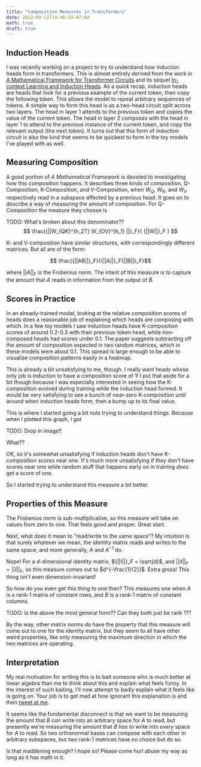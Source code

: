 ```yaml
---
title: "Composition Measures in Transformers"
date: 2022-09-11T14:46:24-07:00
math: true
draft: true
---
```


## Induction Heads

I was recently working on a project to try to understand how induction heads form in transformers. This is almost entirely derived from the work in [A Mathematical Framework for Transformer Circuits](https://transformer-circuits.pub/2021/framework/index.html) and its sequel [In-context Learning and Induction Heads](https://transformer-circuits.pub/2022/in-context-learning-and-induction-heads/index.html). As a quick recap, induction heads are heads that look for a previous example of the current token, then copy the following token. This allows the model to repeat arbitrary sequences of tokens. A simple way to form this head is as a two-head circuit split across two layers. The head in layer 1 attends to the previous token and copies the value of the current token. The head in layer 2 composes with the head in layer 1 to attend to the previous instance of the current token, and copy the relevant output (the next token). It turns out that this form of induction circuit is also the kind that seems to be quickest to form in the toy models I've played with as well.


## Measuring Composition

A good portion of _A Mathematical Framework_ is devoted to investigating how this composition happens. It describes three kinds of composition, Q-Composition, K-Composition, and V-Composition, when $W_Q$, $W_K$, and $W_V$ respectively read in a subspace affected by a previous head. It goes on to describe a way of measuring the amount of composition. For Q-Composition the measure they choose is

TODO: What's broken about this denominator??
$$ \frac{{||W_{QK}^{h_2T} W_{OV}^{h_1} ||}_F}{ {||W||}_F } $$

K- and V-composition have similar structures, with correspondingly different matrices. But all are of the form:

$$ \frac{{||AB||}_F}{{||A||}_F{||B||}_F}$$

where ${||A||}_F$ is the Frobenius norm. The intent of this measure is to capture the amount that $A$ reads in information from the output of $B$.


## Scores in Practice

In an already-trained model, looking at the relative composition scores of heads does a reasonable job of explaining which heads are composing with which. In a few toy models I saw induction heads have K-composition scores of around 0.2-0.3 with their previous-token head, while non-composed heads had scores under 0.1. The paper suggests subtracting off the amount of composition expected in two random matrices, which in these models were about 0.1. This spread is large enough to be able to visualize composition patterns easily in a heatmap.

This is already a bit unsatisfying to me, though. I really want heads whose only job is induction to have a composition score of 1! I put that aside for a bit though because I was especially interested in seeing how the K-composition evolved during training while the induction head formed. It would be very satisfying to see a bunch of near-zero K-composition until around when induction heads form, then a bump up to its final value.

This is where I started going a bit nuts trying to understand things. Because when I plotted this graph, I got

TODO: Drop in image!!

What??

OK, so it's somewhat unsatisfying if induction heads don't have K-composition scores near one. It's much more unsatisfying if they don't have scores near one while random stuff that happens early on in training _does_ get a score of one.

So I started trying to understand this measure a bit better.


## Properties of this Measure

The Frobenius norm is sub-multiplicative, so this measure will take on values from zero to one. That feels good and proper. Great start.

Next, what does it mean to "read/write to the same space"? My intuition is that surely whatever we mean, the identity matrix reads and writes to the same space, and more generally, $A$ and $A^{-1}$ do.

Nope! For a $d$-dimensional identity matrix, ${||I||}_F = \sqrt{d}$, and ${||II||}_F = {||I||}_F$, so this measure comes out to $d^{-\frac{1}{2}}$. Extra gross! This thing isn't even dimension-invariant!

So how do you even get this thing to one then? This measures one when $A$ is a rank-1 matrix of constant rows, and $B$ is a rank-1 matrix of constant columns.

TODO: Is the above the most general form?? Can they both just be rank 1??

By the way, other matrix norms _do_ have the property that this measure will come out to one for the identity matrix, but they seem to all have other weird properties, like only measuring the maximum direction in which the two matrices are operating.


## Interpretation

My real motivation for writing this is to bait someone who is much better at linear algebra than me to think about this and explain what feels funny. In the interest of such baiting, I'll now attempt to badly explain what it feels like is going on. Your job is to get mad at how ignorant this explanation is and then [tweet at me](https://twitter.com/aslvrstn).

It seems like the fundamental disconnect is that we want to be measuring the amount that $B$ _can_ write into an arbitrary space for $A$ to read, but presently we're measuring the amount that $B$ _has to_ write into $every$ space for $A$ to read. So two orthonormal bases can compose with each other in arbitrary subspaces, but two rank-1 matrices have no choice but do so.

Is that maddening enough? I hope so! Please come hurl abuse my way as long as it has math in it.
